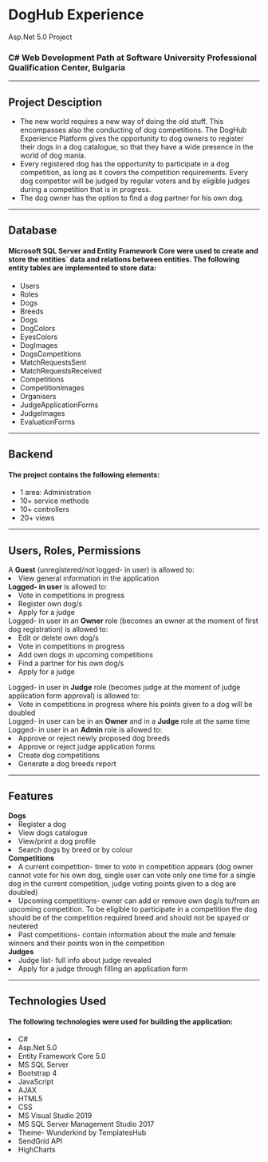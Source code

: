 # DogHub Experience
Asp.Net 5.0 Project
<h3>C# Web Development Path at Software University Professional Qualification Center, Bulgaria</h3>
<hr></hr>
<h2>Project Desciption</h2>
<ul>
<li>The new world requires a new way of doing the old stuff. This encompasses also the conducting of dog competitions. The DogHub Experience Platform gives the opportunity to dog owners to register their dogs in a dog catalogue, so that they have a wide presence in the world of dog mania.</li>
<li>Every registered dog has the opportunity to participate in a dog competition, as long as it covers the competition requirements. Every dog competitor will be judged by regular voters and by eligible judges during a competition that is in progress.</li>
<li>The dog owner has the option to find a dog partner for his own dog.</li>
</ul>
<hr></hr>
<h2>Database</h2>
<h4>
Microsoft SQL Server and Entity Framework Core were used to create and store the entities` data and relations between entities. The following entity tables are implemented to store data:
</h4>
<ul>
<li>Users</li>
<li>Roles</li>
<li>Dogs</li>
<li>Breeds</li>
<li>Dogs</li>
<li>DogColors</li>
<li>EyesColors</li>
<li>DogImages</li>
<li>DogsCompetitions</li>
<li>MatchRequestsSent</li>
<li>MatchRequestsReceived</li>
<li>Competitions</li>
<li>CompetitionImages</li>
<li>Organisers</li>
<li>JudgeApplicationForms</li>
<li>JudgeImages</li>
<li>EvaluationForms</li>
</ul>
<hr></hr>
<h2>Backend</h2>
<h4>
The project contains the following elements:
</h4>
<ul>
  <li>1 area: Administration</li>
  <li>10+ service methods</li>
  <li>10+ controllers</li>
  <li>20+ views</li>
</ul>
<hr></hr>
<h2>Users, Roles, Permissions</h2>
  A <b>Guest</b> (unregistered/not logged- in user) is allowed to:
  <li>View general information in the application</li>
  <b>Logged- in user</b> is allowed to:
  <li>Vote in competitions in progress</li>
  <li>Register own dog/s</li>
  <li>Apply for a judge</li>
  Logged- in user in an <b>Owner</b> role (becomes an owner at the moment of first dog registration) is allowed to:
  <li>Edit or delete own dog/s</li>
  <li>Vote in competitions in progress</li>
  <li>Add own dogs in upcoming competitions</li>
  <li>Find a partner for his own dog/s</li>
  <li>Apply for a judge</p>
  Logged- in user in <b>Judge</b> role (becomes judge at the moment of judge application form approval) is allowed to:
  <li>Vote in competitions in progress where his points given to a dog will be doubled</li>
  Logged- in user can be in an <b>Owner</b> and in a <b>Judge</b> role at the same time
  </br>Logged- in user in an <b>Admin</b> role is allowed to:
  <li>Approve or reject newly proposed dog breeds</li>
  <li>Approve or reject judge application forms</li>
  <li>Create dog competitions</li>
  <li>Generate a dog breeds report</li>
<hr></hr>
<h2>Features</h2>
<b>Dogs</b>
<li>Register a dog</li>
<li>View dogs catalogue</li>
<li>View/print a dog profile</li>
<li>Search dogs by breed or by colour</li>
<b>Competitions</b>
<li>A current competition- timer to vote in competition appears (dog owner cannot vote for his own dog, single user can vote only one time for a single dog in the current competition, judge voting points given to a dog are doubled)</li>
<li>Upcoming competitions- owner can add or remove own dog/s to/from an upcoming competition. To be eligible to participate in a competition the dog should be of the competition required breed and should not be spayed or neutered</li>
<li>Past competitions- contain information about the male and female winners and their points won in the competition</li>
<b>Judges</b>
<li>Judge list- full info about judge revealed</li>
<li>Apply for a judge through filling an application form</li>
<hr></hr>
<h2>Technologies Used</h2>
<h4>
The following technologies were used for building the application:
</h4>
<li>C#</li>
<li>Asp.Net 5.0</li>
<li>Entity Framework Core 5.0</li>
<li>MS SQL Server</li>
<li>Bootstrap 4</li>
<li>JavaScript</li>
<li>AJAX</li>
<li>HTML5</li>
<li>CSS</li>
<li>MS Visual Studio 2019</li>
<li>MS SQL Server Management Studio 2017</li>
<li>Theme- Wunderkind by TemplatesHub</li>
<li>SendGrid API</li>
<li>HighCharts</li>
